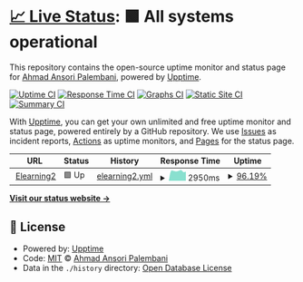 # [📈 Live Status](https://bidarmoment.palembani.xyz): <!--live status--> **🟩 All systems operational**

This repository contains the open-source uptime monitor and status page for [Ahmad Ansori Palembani](https://palembani.xyz), powered by [Upptime](https://github.com/upptime/upptime).

[![Uptime CI](https://github.com/null2264/bidarmoment/workflows/Uptime%20CI/badge.svg)](https://github.com/null2264/bidarmoment/actions?query=workflow%3A%22Uptime+CI%22)
[![Response Time CI](https://github.com/null2264/bidarmoment/workflows/Response%20Time%20CI/badge.svg)](https://github.com/null2264/bidarmoment/actions?query=workflow%3A%22Response+Time+CI%22)
[![Graphs CI](https://github.com/null2264/bidarmoment/workflows/Graphs%20CI/badge.svg)](https://github.com/null2264/bidarmoment/actions?query=workflow%3A%22Graphs+CI%22)
[![Static Site CI](https://github.com/null2264/bidarmoment/workflows/Static%20Site%20CI/badge.svg)](https://github.com/null2264/bidarmoment/actions?query=workflow%3A%22Static+Site+CI%22)
[![Summary CI](https://github.com/null2264/bidarmoment/workflows/Summary%20CI/badge.svg)](https://github.com/null2264/bidarmoment/actions?query=workflow%3A%22Summary+CI%22)

With [Upptime](https://upptime.js.org), you can get your own unlimited and free uptime monitor and status page, powered entirely by a GitHub repository. We use [Issues](https://github.com/null2264/bidarmoment/issues) as incident reports, [Actions](https://github.com/null2264/bidarmoment/actions) as uptime monitors, and [Pages](https://bidarmoment.palembani.xyz) for the status page.

<!--start: status pages-->
<!-- This summary is generated by Upptime (https://github.com/upptime/upptime) -->
<!-- Do not edit this manually, your changes will be overwritten -->
<!-- prettier-ignore -->
| URL | Status | History | Response Time | Uptime |
| --- | ------ | ------- | ------------- | ------ |
| <img alt="" src="https://icons.duckduckgo.com/ip3/elearning2.binadarma.ac.id.ico" height="13"> [Elearning2](https://elearning2.binadarma.ac.id) | 🟩 Up | [elearning2.yml](https://github.com/null2264/bidarmoment/commits/HEAD/history/elearning2.yml) | <details><summary><img alt="Response time graph" src="./graphs/elearning2/response-time-week.png" height="20"> 2950ms</summary><br><a href="https://bidarmoment.palembani.xyz/history/elearning2"><img alt="Response time 1828" src="https://img.shields.io/endpoint?url=https%3A%2F%2Fraw.githubusercontent.com%2Fnull2264%2Fbidarmoment%2FHEAD%2Fapi%2Felearning2%2Fresponse-time.json"></a><br><a href="https://bidarmoment.palembani.xyz/history/elearning2"><img alt="24-hour response time 5170" src="https://img.shields.io/endpoint?url=https%3A%2F%2Fraw.githubusercontent.com%2Fnull2264%2Fbidarmoment%2FHEAD%2Fapi%2Felearning2%2Fresponse-time-day.json"></a><br><a href="https://bidarmoment.palembani.xyz/history/elearning2"><img alt="7-day response time 2950" src="https://img.shields.io/endpoint?url=https%3A%2F%2Fraw.githubusercontent.com%2Fnull2264%2Fbidarmoment%2FHEAD%2Fapi%2Felearning2%2Fresponse-time-week.json"></a><br><a href="https://bidarmoment.palembani.xyz/history/elearning2"><img alt="30-day response time 2053" src="https://img.shields.io/endpoint?url=https%3A%2F%2Fraw.githubusercontent.com%2Fnull2264%2Fbidarmoment%2FHEAD%2Fapi%2Felearning2%2Fresponse-time-month.json"></a><br><a href="https://bidarmoment.palembani.xyz/history/elearning2"><img alt="1-year response time 1828" src="https://img.shields.io/endpoint?url=https%3A%2F%2Fraw.githubusercontent.com%2Fnull2264%2Fbidarmoment%2FHEAD%2Fapi%2Felearning2%2Fresponse-time-year.json"></a></details> | <details><summary><a href="https://bidarmoment.palembani.xyz/history/elearning2">96.19%</a></summary><a href="https://bidarmoment.palembani.xyz/history/elearning2"><img alt="All-time uptime 99.36%" src="https://img.shields.io/endpoint?url=https%3A%2F%2Fraw.githubusercontent.com%2Fnull2264%2Fbidarmoment%2FHEAD%2Fapi%2Felearning2%2Fuptime.json"></a><br><a href="https://bidarmoment.palembani.xyz/history/elearning2"><img alt="24-hour uptime 73.35%" src="https://img.shields.io/endpoint?url=https%3A%2F%2Fraw.githubusercontent.com%2Fnull2264%2Fbidarmoment%2FHEAD%2Fapi%2Felearning2%2Fuptime-day.json"></a><br><a href="https://bidarmoment.palembani.xyz/history/elearning2"><img alt="7-day uptime 96.19%" src="https://img.shields.io/endpoint?url=https%3A%2F%2Fraw.githubusercontent.com%2Fnull2264%2Fbidarmoment%2FHEAD%2Fapi%2Felearning2%2Fuptime-week.json"></a><br><a href="https://bidarmoment.palembani.xyz/history/elearning2"><img alt="30-day uptime 98.71%" src="https://img.shields.io/endpoint?url=https%3A%2F%2Fraw.githubusercontent.com%2Fnull2264%2Fbidarmoment%2FHEAD%2Fapi%2Felearning2%2Fuptime-month.json"></a><br><a href="https://bidarmoment.palembani.xyz/history/elearning2"><img alt="1-year uptime 99.36%" src="https://img.shields.io/endpoint?url=https%3A%2F%2Fraw.githubusercontent.com%2Fnull2264%2Fbidarmoment%2FHEAD%2Fapi%2Felearning2%2Fuptime-year.json"></a></details>

<!--end: status pages-->

[**Visit our status website →**](https://bidarmoment.palembani.xyz)

## 📄 License

- Powered by: [Upptime](https://github.com/upptime/upptime)
- Code: [MIT](./LICENSE) © [Ahmad Ansori Palembani](https://palembani.xyz)
- Data in the `./history` directory: [Open Database License](https://opendatacommons.org/licenses/odbl/1-0/)
